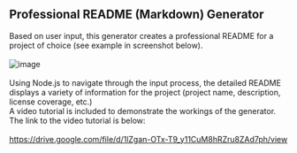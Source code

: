 ## Professional README (Markdown) Generator<br>

Based on user input, this generator creates a professional README for a project of choice (see example in screenshot below).<br>
<br>
![image](https://user-images.githubusercontent.com/67798512/95029446-36708100-065d-11eb-8788-c469c93f46a0.png)<br>
<br>
Using Node.js to navigate through the input process, the detailed README displays a variety of information for the project (project name, description, license coverage, etc.)<br>
A video tutorial is included to demonstrate the workings of the generator. The link to the video tutorial is below:<br>
<br>
https://drive.google.com/file/d/1lZgan-OTx-T9_y11CuM8hRZru8ZAd7ph/view
